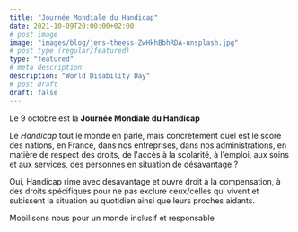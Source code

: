 ```yaml
---
title: "Journée Mondiale du Handicap"
date: 2021-10-09T20:00:00+02:00
# post image
image: "images/blog/jens-theess-ZwHkhBbhRDA-unsplash.jpg"
# post type (regular/featured)
type: "featured"
# meta description
description: "World Disability Day"
# post draft
draft: false
---
```



Le 9 octobre est la **Journée Mondiale du Handicap**

Le _Handicap_ tout le monde en parle, mais concrètement quel est le score des nations, en France, dans nos entreprises, dans nos administrations, en matière de respect des droits, de l'accès à la scolarité, à l'emploi, aux soins et aux services, des personnes en situation de désavantage ?

Oui, Handicap rime avec désavantage et ouvre droit à la compensation, à des droits spécifiques pour ne pas exclure ceux/celles qui vivent et subissent la situation au quotidien ainsi que leurs proches aidants.

Mobilisons nous pour un monde inclusif et responsable
